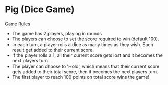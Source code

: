# Pig (Dice Game)

Game Rules
- The game has 2 players, playing in rounds
- The players can choose to set the score required to win (default 100).
- In each turn, a player rolls a dice as many times as they wish. Each result get added to their current score.
- If the player rolls a 1, all their current score gets lost and it becomes the next players turn.
- The player can choose to 'Hold', which means that their current score gets added to their total score, then it becomes the next players turn.
- The first player to reach 100 points on total score wins the game!
